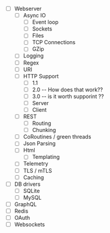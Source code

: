 - [ ] Webserver
    - [ ] Async IO
        - [ ] Event loop
        - [ ] Sockets
        - [ ] Files
        - [ ] TCP Connections
        - [ ] GZip
    - [ ] Logging
    - [ ] Regex
    - [ ] URI
    - [ ] HTTP Support
        - [ ] 1.1
        - [ ] 2.0 -- How does that work??
        - [ ] 3.0 -- is it worth supporint ?? 
        - [ ] Server
        - [ ] Client
    - [ ] REST
        - [ ] Routing
        - [ ] Chunking
    - [ ] CoRoutines / green threads
    - [ ] Json Parsing
    - [ ] Html
        - [ ] Templating
    - [ ] Telemetry
    - [ ] TLS / mTLS
    - [ ] Caching
- [ ] DB drivers
    - [ ] SQLite
    - [ ] MySQL
- [ ] GraphQL
- [ ] Redis
- [ ] OAuth
- [ ] Websockets
